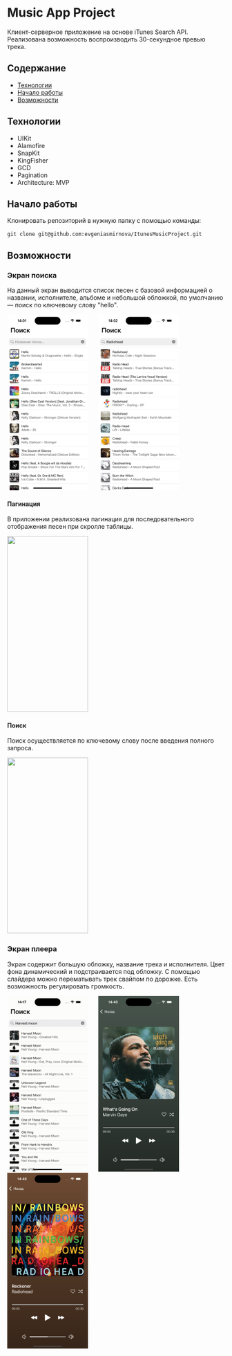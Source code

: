 # Music App Project

Клиент-серверное приложение на основе iTunes Search API. Реализована возможность воспроизводить 30-секундное превью трека.

## Содержание
- [Технологии](https://github.com/evgeniasmirnova/iTunesMusicProject#технологии)
- [Начало работы](https://github.com/evgeniasmirnova/iTunesMusicProject?tab=readme-ov-file#начало-работы)
- [Возможности](https://github.com/evgeniasmirnova/iTunesMusicProject?tab=readme-ov-file#возможности)

## Технологии
- UIKit
- Alamofire
- SnapKit
- KingFisher
- GCD
- Pagination
- Architecture: MVP

## Начало работы

Клонировать репозиторий в нужную папку с помощью команды:
```
git clone git@github.com:evgeniasmirnova/ItunesMusicProject.git
```

## Возможности

### Экран поиска
На данный экран выводится список песен с базовой информацией о названии, исполнителе, альбоме и небольшой обложкой, по умолчанию — поиск по ключевому слову "hello".

<img src="ReadMeAssets/firstSearchPreview.png" width="187" height="406"/> <img src="ReadMeAssets/secondSearchPreview.png" width="187" height="406" hspace="20"/> 

#### Пагинация
В приложении реализована пагинация для последовательного отображения песен при скролле таблицы.

<img src="ReadMeAssets/paginationPreview.gif" width="187" height="406"/> 

#### Поиск
Поиск осуществляется по ключевому слову после введения полного запроса.

<img src="ReadMeAssets/searchPreview.gif" width="187" height="406"/>

### Экран плеера
Экран содержит большую обложку, название трека и исполнителя. Цвет фона динамический и подстраивается под обложку. С помощью слайдера можно перематывать трек свайпом по дорожке. Есть возможность регулировать громкость. 

<img src="ReadMeAssets/playerPreview.gif" width="187" height="406"/> <img src="ReadMeAssets/firstPlayerPreview.png" width="187" height="406" hspace="20"/> <img src="ReadMeAssets/secondPlayerPreview.png" width="187" height="406"/>
